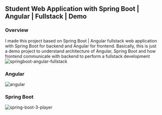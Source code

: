 ## Student Web Application with Spring Boot | Angular | Fullstack | Demo 
### Overview

I made this project based on Spring Boot | Angular fullstack  web application with Spring Boot for backend and Angular for frontend. Basically, this is just a demo project to understand architecture of Angular, Spring Boot and how frontend communicate with backend to perform a fullstack development
![springboot-angular-fullstack](https://user-images.githubusercontent.com/86077654/139099716-8975a4f7-67c3-4d8a-a21b-d202119af096.png)

### Angular
![angular](https://user-images.githubusercontent.com/86077654/139188243-cc68ecdc-8dbd-4a35-ad8f-dae56d68884c.png)

### Spring Boot
![spring-boot-3-player](https://user-images.githubusercontent.com/86077654/138086348-6cb23128-f9ec-4e20-9f36-0aac9006e7ac.png)


